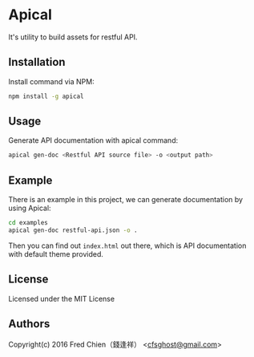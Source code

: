 # Apical

It's utility to build assets for restful API.

Installation
-
Install command via NPM:
```sh
npm install -g apical
```

Usage
-
Generate API documentation with apical command:
```sh
apical gen-doc <Restful API source file> -o <output path>
```

Example
-
There is an example in this project, we can generate documentation by using Apical:
```sh
cd examples
apical gen-doc restful-api.json -o .
```

Then you can find out `index.html` out there, which is API documentation with default theme provided.

License
-
Licensed under the MIT License

Authors
-
Copyright(c) 2016 Fred Chien（錢逢祥） <<cfsghost@gmail.com>>
